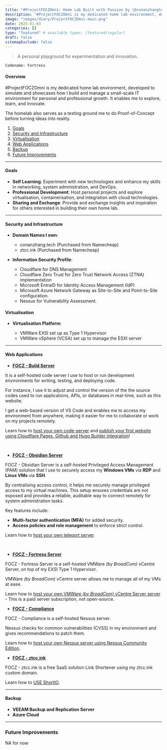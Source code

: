 ```yaml
---
title: "#ProjectFOCZOmni: Home Lab Built with Passion by [@conanzhangtech](getintouch)"
description: "#ProjectFOCZOmni is my dedicated home lab environment, developed to simulate and showcases how I build and manage a small-scale IT environment for personal and professional growth. It enables me to explore, learn, and innovate."
image: "images/diary/ProjectFOCZOmni-main.png"
date: 2025-01-03
categories: []
type: "featured" # available types: [featured/regular]
draft: false
sitemapExclude: false
---
```


> A personal playground for experimentation and innovation.

```Bash
Codename: Fortress
```

#### Overview
#ProjectFOCZOmni is my dedicated home lab environment, developed to simulate and showcases how I build and manage a small-scale IT environment for personal and professional growth. It enables me to explore, learn, and innovate.

The homelab also serves as a testing ground me to do Proof-of-Concept before turning ideas into reality.

1. [Goals](diary/projectfoczomni/#goals)
2. [Security and Infrastructure](diary/projectfoczomni/#security-and-infrastructure)
3. [Virtualisation](diary/projectfoczomni/#virtualisation)
4. [Web Applications](diary/projectfoczomni/#web-applications)
5. [Backup](diary/projectfoczomni/#backup)
6. [Future Improvements](diary/projectfoczomni/#future-improvements)

---
#### Goals
- **Self Learning**: Experiment with new technologies and enhance my skills in networking, system administration, and DevOps.  
- **Professional Development**: Host personal projects and explore virtualisation, containerisation, and integration with cloud technologies.  
- **Sharing and Exchange**: Provide and exchange insights and inspiration for others interested in building their own home lab.
---

#### Security and Infrastructure

- **Domain Names I own**:  
  - conanzhang.tech (Purchased from Namecheap)
  - ztcc.ink (Purchased from Namecheap)

- **Information Security Profile**:  
  - Cloudflare for DNS Management
  - Cloudflare Zero Trust for Zero Trust Network Access (ZTNA) implementation
  - Microsoft EntraID for Identity Access Management (IdP)
  - Microsoft Azure Network Gateway as Site-to-Site and Point-to-Site configuration.
  - Nessus for Vulnerability Assessment.

#### Virtualisation

- **Virtualisation Platform**:  

  - VMWare EXSI set up as Type 1 Hypervisor
  - VMWare vSphere (VCSA) set up to manage the ESXI server
---

#### Web Applications

- [**FOCZ - Build Server**](https://build.conanzhang.tech)

It is a self-hosted code server I use to host or run development environments for writing, testing, and deploying code.

For instance, I use it to adjust and control the version of the the source codes used to run applications, APIs, or databases in real-time, such as this website.

I get a web-based version of VS Code and enables me to access my environment from anywhere, making it easier for me to collaborate or work on my projects remotely.

Learn how to [host your own code-server](diary/host-your-own-codeserver) and [publish your first website using Cloudflare Pages, Github and Hugo Builder integration](diary/publish-your-first-website-using-cloudflare-pages-github-and-hugo-builder-integration)!

<br>

- [**FOCZ - Obsidian Server**](https://obsidian.conanzhang.tech)

FOCZ - Obsidian Server is a self-hosted Privileged Access Management (PAM) solution that I use to securely access my **Windows VMs** via **RDP** and **Linux VMs** via **SSH**. 

By centralising access control, it helps me securely manage privileged access to my virtual machines. This setup ensures credentials are not exposed and provides a reliable, auditable way to connect remotely for system administration tasks.

Key features include:
- **Multi-factor authentication (MFA)** for added security.
- **Access policies and role management** to enforce strict control.

Learn how to [host your own teleport server](diary/host-your-own-teleport-server).

<br>

- [**FOCZ - Fortress Server**](https://fortress.conanzhang.tech)

FOCZ - Fortress Server is a self-hosted VMWare *(by BroadCom)* vCentre Server, on top of my EXSI Type 1 Hypervisor.

VMWare *(by BroadCom)* vCentre server allows me to manage all of my VMs at ease.

Learn how to [host your own VMWare *(by BroadCom)* vCentre Server server](diary/host-your-own-vcentre-server) - This is a paid server subscription, not open-source.

- [**FOCZ - Compliance**](https://compliance.conanzhang.tech)

FOCZ - Compliance is a self-hosted Nessus server.

Nessus checks for common vulnerabilities (CVSS) in my environment and gives recommendations to patch them.

Learn how to [host your own Nessus server using Nessus Community Edition](diary/host-your-own-nessus-server-nessus-community-edition).


- [**FOCZ - ztcc.ink**](https://www.short.io)

FOCZ - ztcc.ink is a free SaaS solution Link Shortener using my ztcc.ink custom domain.

Learn how to [USE ShortIO](https://short.io/).


---

#### Backup
- **VEEAM Backup and Replication Server**
- **Azure Cloud**
---

### Future Improvements

NA for now
